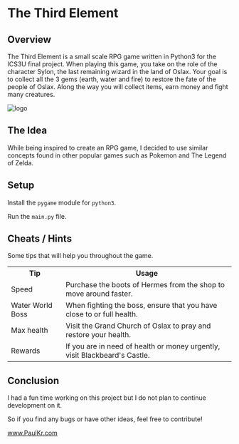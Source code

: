 The Third Element
=================

Overview
--------

The Third Element is a small scale RPG game written in Python3 for the ICS3U final project. When playing this game, you take on the role of the character Sylon, the last remaining wizard in the land of Oslax. Your goal is to collect all the 3 gems (earth, water and fire) to restore the fate of the people of Oslax. Along the way you will collect items, earn money and fight many creatures.

![logo](http://paulkr.com/misc/the-last-element-thumbnail.png)

The Idea
--------

While being inspired to create an RPG game, I decided to use similar concepts found in other popular games such as Pokemon and The Legend of Zelda.

Setup
-----

Install the `pygame` module for `python3`.

Run the `main.py` file.

Cheats / Hints
--------------

Some tips that will help you throughout the game.

<table style="width:100%">
	<tr>
		<th>Tip</th>
		<th>Usage</th>
	</tr>
	<tr>
		<td>Speed</td>
		<td>Purchase the boots of Hermes from the shop to move around faster.</td>
	</tr>
	<tr>
		<td>Water World Boss</td>
		<td>When fighting the boss, ensure that you have close to or full health.</td>
	</tr>
	<tr>
		<td>Max health</td>
		<td>Visit the Grand Church of Oslax to pray and restore your health.</td>
	</tr>
	<tr>
		<td>Rewards</td>
		<td>If you are in need of health or money urgently, visit Blackbeard's Castle.</td>
	</tr>
</table>

Conclusion
----------

I had a fun time working on this project but I do not plan to continue development on it.

So if you find any bugs or have other ideas, feel free to contribute!

www.PaulKr.com